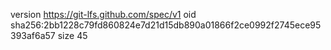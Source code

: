 version https://git-lfs.github.com/spec/v1
oid sha256:2bb1228c79fd860824e7d21d15db890a01866f2ce0992f2745ece95393af6a57
size 45
